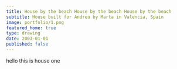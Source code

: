 ```yaml
---
title: House by the beach House by the beach House by the beach
subtitle: House built for Andreu by Marta in Valencia, Spain 
image: portfolio/1.png
featured_home: true
type: drawing
date: 2003-01-01
published: false
---
```



hello this is house one

